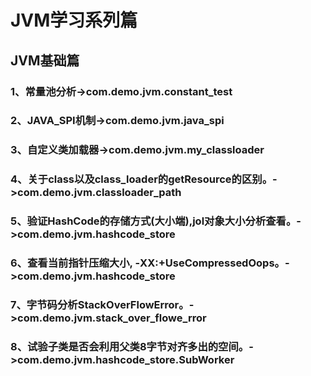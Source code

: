 # JVM学习系列篇

## JVM基础篇
### 1、常量池分析->com.demo.jvm.constant_test
### 2、JAVA_SPI机制->com.demo.jvm.java_spi
### 3、自定义类加载器->com.demo.jvm.my_classloader
### 4、关于class以及class_loader的getResource的区别。->com.demo.jvm.classloader_path
### 5、验证HashCode的存储方式(大小端),jol对象大小分析查看。->com.demo.jvm.hashcode_store
### 6、查看当前指针压缩大小, -XX:+UseCompressedOops。->com.demo.jvm.hashcode_store
### 7、字节码分析StackOverFlowError。->com.demo.jvm.stack_over_flowe_rror
### 8、试验子类是否会利用父类8字节对齐多出的空间。->com.demo.jvm.hashcode_store.SubWorker